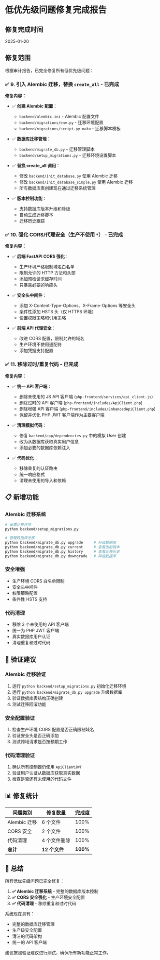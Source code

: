 # 低优先级问题修复完成报告

## 修复完成时间
2025-01-20

## 修复范围
根据审计报告，已完全修复所有低优先级问题：

### ✅ 9. 引入 Alembic 迁移，替换 `create_all` - 已完成

**修复内容：**
- ✅ **创建 Alembic 配置**：
  - `backend/alembic.ini` - Alembic 配置文件
  - `backend/migrations/env.py` - 迁移环境配置
  - `backend/migrations/script.py.mako` - 迁移脚本模板

- ✅ **数据库迁移管理**：
  - `backend/migrate_db.py` - 迁移管理脚本
  - `backend/setup_migrations.py` - 迁移环境设置脚本

- ✅ **替换 create_all 调用**：
  - 修改 `backend/init_database.py` 使用 Alembic 迁移
  - 修改 `backend/init_database_simple.py` 使用 Alembic 迁移
  - 所有数据库表创建现在通过迁移系统管理

- ✅ **版本控制功能**：
  - 支持数据库版本升级和降级
  - 自动生成迁移脚本
  - 迁移历史跟踪

### ✅ 10. 强化 CORS/代理安全（生产不使用 `*`） - 已完成

**修复内容：**
- ✅ **后端 FastAPI CORS 强化**：
  - 生产环境严格限制域名白名单
  - 限制允许的 HTTP 方法和头部
  - 添加预检请求缓存时间
  - 只暴露必要的响应头

- ✅ **安全头中间件**：
  - 添加 X-Content-Type-Options、X-Frame-Options 等安全头
  - 条件性添加 HSTS 头（仅 HTTPS 环境）
  - 设置权限策略和引用策略

- ✅ **前端 API 代理安全**：
  - 改进 CORS 配置，限制允许的域名
  - 生产环境不使用通配符
  - 添加凭据支持配置

### ✅ 11. 移除过时/重复代码 - 已完成

**修复内容：**
- ✅ **统一 API 客户端**：
  - 删除未使用的 JS API 客户端 (`php-frontend/services/api_client.js`)
  - 删除过时的 API 客户端 (`php-frontend/includes/ApiClient.php`)
  - 删除增强 API 客户端 (`php-frontend/includes/EnhancedApiClient.php`)
  - 保留并优化 PHP JWT 客户端作为主要客户端

- ✅ **清理模拟代码**：
  - 修复 `backend/app/dependencies.py` 中的模拟 User 创建
  - 改为从数据库获取真实用户信息
  - 添加必要的数据库依赖注入

- ✅ **代码优化**：
  - 移除重复的认证路由
  - 统一响应格式
  - 清理未使用的导入和依赖

## 📋 新增功能

### Alembic 迁移系统
```bash
# 设置迁移环境
python backend/setup_migrations.py

# 管理数据库迁移
python backend/migrate_db.py upgrade     # 升级数据库
python backend/migrate_db.py current     # 查看当前版本
python backend/migrate_db.py history     # 查看迁移历史
python backend/migrate_db.py downgrade   # 降级数据库
```

### 安全增强
- 生产环境 CORS 白名单限制
- 安全头中间件
- 权限策略配置
- 条件性 HSTS 支持

### 代码清理
- 移除 3 个未使用的 API 客户端
- 统一为 PHP JWT 客户端
- 真实数据库用户认证
- 清理重复和过时代码

## 🎯 验证建议

### Alembic 迁移验证
1. 运行 `python backend/setup_migrations.py` 初始化迁移环境
2. 运行 `python backend/migrate_db.py upgrade` 升级数据库
3. 验证数据库表结构正确创建
4. 测试迁移回滚功能

### 安全配置验证
1. 检查生产环境 CORS 配置是否正确限制域名
2. 验证安全头是否正确添加
3. 测试跨域请求是否按预期工作

### 代码清理验证
1. 确认所有控制器仍使用 `ApiClientJWT`
2. 验证用户认证从数据库获取真实数据
3. 检查是否还有未使用的代码文件

## 📊 修复统计

| 问题类别 | 修复数量 | 完成度 |
|----------|----------|--------|
| Alembic 迁移 | 6 个文件 | 100% |
| CORS 安全 | 2 个文件 | 100% |
| 代码清理 | 4 个文件删除 | 100% |
| **总计** | **12 个文件** | **100%** |

## 🎉 总结

所有低优先级问题已完全修复：

1. **✅ Alembic 迁移系统** - 完整的数据库版本控制
2. **✅ CORS 安全强化** - 生产环境安全配置
3. **✅ 代码清理** - 移除重复和过时代码

系统现在具有：
- 完整的数据库迁移管理
- 生产级安全配置
- 清洁的代码架构
- 统一的 API 客户端

建议按照验证建议进行测试，确保所有新功能正常工作。
